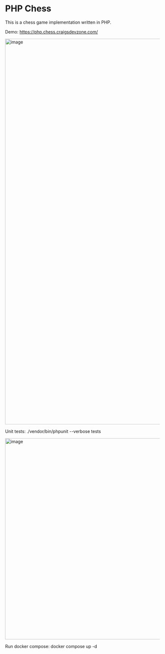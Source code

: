 <h1>PHP Chess</h1>

<p>This is a chess game implementation written in PHP.</p>

<p>Demo: <a href="https://php.chess.craigsdevzone.com">https://php.chess.craigsdevzone.com/</a></p>

<img width="1250" alt="image" src="https://github.com/user-attachments/assets/0a6f88a9-0feb-4691-94e9-cea7d2801ae9" />

<p>Unit tests: ./vendor/bin/phpunit --verbose tests</p>

<img width="652" alt="image" src="https://github.com/user-attachments/assets/1fabab71-a530-441a-a99a-016ccf316293" />

<p>Run docker compose: docker compose up -d</p>


